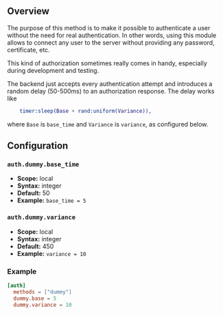## Overview

The purpose of this method is to make it possible to authenticate a user without
the need for real authentication. In other words, using this module allows to
connect any user to the server without providing any password, certificate, etc.

This kind of authorization sometimes really comes in handy, especially during development and testing.

The backend just accepts every authentication attempt and introduces a random delay (50-500ms) to an authorization response. The delay works like
```erlang
    timer:sleep(Base + rand:uniform(Variance)),
```
where `Base` is `base_time` and `Variance` is `variance`, as configured below.

## Configuration

### `auth.dummy.base_time`
* **Scope:** local
* **Syntax:** integer
* **Default:** 50
* **Example:** `base_time = 5`

### `auth.dummy.variance`
* **Scope:** local
* **Syntax:** integer
* **Default:** 450
* **Example:** `variance = 10`

### Example

```toml
[auth]
  methods = ["dummy"]
  dummy.base = 5
  dummy.variance = 10
```

